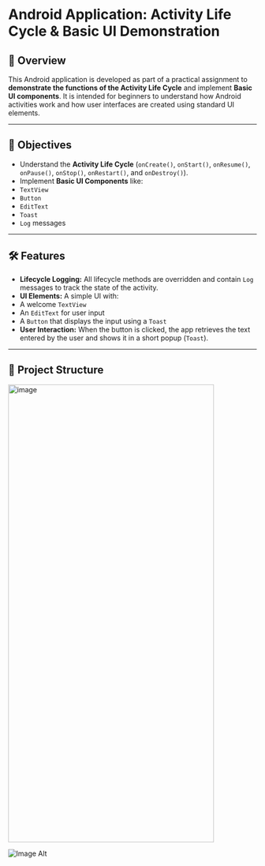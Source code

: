 # Android Application: Activity Life Cycle & Basic UI Demonstration

## 📱 Overview

This Android application is developed as part of a practical assignment to **demonstrate the functions of the Activity Life Cycle** and implement **Basic UI components**. It is intended for beginners to understand how Android activities work and how user interfaces are created using standard UI elements.

---

## 🎯 Objectives

- Understand the **Activity Life Cycle** (`onCreate()`, `onStart()`, `onResume()`, `onPause()`, `onStop()`, `onRestart()`, and `onDestroy()`).
- Implement **Basic UI Components** like:
- `TextView`
- `Button`
- `EditText`
- `Toast`
- `Log` messages

---

## 🛠 Features

- **Lifecycle Logging:** All lifecycle methods are overridden and contain `Log` messages to track the state of the activity.
- **UI Elements:** A simple UI with:
- A welcome `TextView`
- An `EditText` for user input
- A `Button` that displays the input using a `Toast`
- **User Interaction:** When the button is clicked, the app retrieves the text entered by the user and shows it in a short popup (`Toast`).

---

## 📂 Project Structure
<img width="417" height="928" alt="image" src="https://github.com/user-attachments/assets/7628fa73-be6c-48fc-a7a2-92ac73e61e12" />


![Image Alt]()
